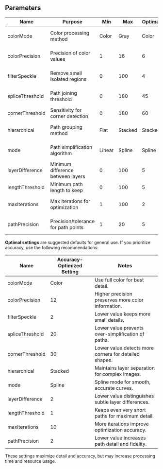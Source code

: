 ## Parameters

| Name              | Purpose                                                      | Min   | Max   | Optimal | Description/Notes                                  |
|-------------------|--------------------------------------------------------------|-------|-------|---------|----------------------------------------------------|
| colorMode         | Color processing method                                      | Color | Gray  | Color   | Use 'Color' for full color, 'Gray' for grayscale.  |
| colorPrecision    | Precision of color values                                    | 1     | 16    | 6       | Higher = more accurate color, slower processing.   |
| filterSpeckle     | Remove small isolated regions                                | 0     | 100   | 4       | Higher removes more noise, may lose small details. |
| spliceThreshold   | Path joining threshold                                       | 0     | 180   | 45      | Higher joins more paths, may oversimplify.         |
| cornerThreshold   | Sensitivity for corner detection                             | 0     | 180   | 60      | Higher = fewer corners detected.                   |
| hierarchical      | Path grouping method                                         | Flat  | Stacked| Stacked | 'Stacked' for layers, 'Flat' for single layer.     |
| mode              | Path simplification algorithm                                | Linear| Spline | Spline  | 'Spline' for smooth, 'Linear' for straight lines.  |
| layerDifference   | Minimum difference between layers                            | 0     | 100   | 5       | Higher separates more layers.                      |
| lengthThreshold   | Minimum path length to keep                                  | 0     | 100   | 5       | Discards short/noisy paths.                        |
| maxIterations     | Max iterations for optimization                              | 1     | 100   | 2       | More = better result, slower processing.           |
| pathPrecision     | Precision/tolerance for path points                          | 1     | 20    | 5       | Lower = more detail, higher = smoother paths.      |

**Optimal settings** are suggested defaults for general use. If you prioritize accuracy, use the following recommendations:

| Name              | Accuracy-Optimized Setting | Notes                                                      |
|-------------------|---------------------------|------------------------------------------------------------|
| colorMode         | Color                     | Use full color for best detail.                            |
| colorPrecision    | 12                        | Higher precision preserves more color information.          |
| filterSpeckle     | 2                         | Lower value keeps more small details.                      |
| spliceThreshold   | 20                        | Lower value prevents over-simplification of paths.          |
| cornerThreshold   | 30                        | Lower value detects more corners for detailed shapes.       |
| hierarchical      | Stacked                   | Maintains layer separation for complex images.              |
| mode              | Spline                    | Spline mode for smooth, accurate curves.                    |
| layerDifference   | 2                         | Lower value distinguishes subtle layer differences.         |
| lengthThreshold   | 1                         | Keeps even very short paths for maximum detail.             |
| maxIterations     | 10                        | More iterations improve optimization accuracy.              |
| pathPrecision     | 2                         | Lower value increases path detail and fidelity.             |

These settings maximize detail and accuracy, but may increase processing time and resource usage.
